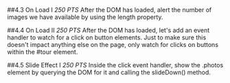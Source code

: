 ##4.3 On Load I
_250 PTS_
After the DOM has loaded, alert the number of images we have available by using the length property.

##4.4 On Load II
_250 PTS_
After the DOM has loaded, let's add an event handler to watch for a click on button elements. Just to make sure this doesn't impact anything else on the page, only watch for clicks on buttons within the #tour element.

##4.5 Slide Effect I
_250 PTS_
Inside the click event handler, show the .photos element by querying the DOM for it and calling the slideDown() method.
